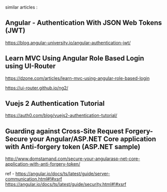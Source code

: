 similar articles :

## Angular - Authentication With JSON Web Tokens (JWT)
https://blog.angular-university.io/angular-authentication-jwt/


## Learn MVC Using Angular Role Based Login using UI-Router
https://dzone.com/articles/learn-mvc-using-angular-role-based-login


https://ui-router.github.io/ng2/



## Vuejs 2 Authentication Tutorial
https://auth0.com/blog/vuejs2-authentication-tutorial/





## Guarding against Cross-Site Request Forgery- Secure your Angular/ASP.NET Core application with Anti-forgery token (ASP.NET sample)
http://www.domstamand.com/secure-your-angularasp-net-core-application-with-anti-forgery-token/

ref -
https://angular.io/docs/ts/latest/guide/server-communication.html#!#xsrf
https://angular.io/docs/ts/latest/guide/security.html#!#xsrf
